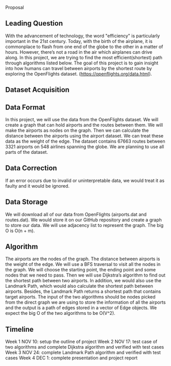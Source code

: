 Proposal

## Leading Question 
With the advancement of technology, the word "efficiency" is particularly important in the 21st century. Today, with the birth of the airplane, it is commonplace to flash from one end of the globe to the other in a matter of hours. However, there’s not a road in the air which airplanes can drive along. In this project, we are trying to find the most efficient(shortest) path through algorithms listed below. The goal of this project is to gain insight into how humans can travel between airports by the shortest route by exploring the OpenFlights dataset. (https://openflights.org/data.html). 

## Dataset Acquisition


## Data Format
In this project, we will use the data from the OpenFlights dataset. We will create a graph that can hold airports and the routes between them. We will make the airports as nodes on the graph. Then we can calculate the distance between the airports using the airport dataset. We can treat these data as the weight of the edge. The dataset contains 67663 routes between 3321 airports on 548 airlines spanning the globe. We are planning to use all parts of the dataset. 

## Data Correction
If an error occurs due to invalid or uninterpretable data, we would treat it as faulty and it would be ignored.

## Data Storage
We will download all of our data from OpenFlights (airports.dat and routes.dat). We would store it on our GitHub repository and create a graph to store our data. We will use adjacency list to represent the graph. The big O is O(n + m).

## Algorithm 

The airports are the nodes of the graph. The distance between airports is the weight of the edge. We will use a BFS traversal to visit all the nodes in the graph. We will choose the starting point, the ending point and some nodes that we need to pass. Then we will use Dijkstra’s algorithm to find out the shortest path between two airports. In addition, we would also use the Landmark Path, which would also calculate the shortest path between airports. Besides, the Landmark Path returns a shortest path that contains target airports. The input of the two algorithms should be nodes picked from the direct graph we are using to store the information of all the airports and the output is a path of edges stored in a vector of Edge objects. We expect the big O of the two algorithms to be O(V^2).


## Timeline

Week 1 NOV 10: setup the outline of project
Week 2 NOV 17: test case of two algorithms and complete Dijkstra algorithm and verified with test cases
Week 3 NOV 24: complete Landmark Path algorithm and verified with test cases
Week 4 DEC 1: complete presentation and project report 
